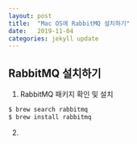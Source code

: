 ```yaml
---
layout: post
title:  "Mac OS에 RabbitMQ 설치하기"
date:   2019-11-04
categories: jekyll update
---
```



## RabbitMQ 설치하기
1. RabbitMQ 패키지 확인 및 설치
```bash
$ brew search rabbitmq
$ brew install rabbitmq
```

2. 